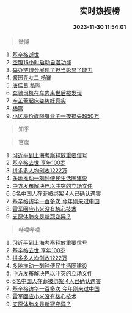 <div align="center"><h2>实时热搜榜</h2><h4>2023-11-30 11:54:01</h4></div>

> 微博  

1. [基辛格逝世](https://s.weibo.com/weibo?q=%23%E5%9F%BA%E8%BE%9B%E6%A0%BC%E9%80%9D%E4%B8%96%23&t=31&band_rank=1&Refer=top)<br />
2. [空腹16小时启动自噬功能](https://s.weibo.com/weibo?q=%E7%A9%BA%E8%85%B916%E5%B0%8F%E6%97%B6%E5%90%AF%E5%8A%A8%E8%87%AA%E5%99%AC%E5%8A%9F%E8%83%BD&t=31&band_rank=2&Refer=top)<br />
3. [举办链博会展现了担当彰显了能力](https://s.weibo.com/weibo?q=%23%E4%B8%BE%E5%8A%9E%E9%93%BE%E5%8D%9A%E4%BC%9A%E5%B1%95%E7%8E%B0%E4%BA%86%E6%8B%85%E5%BD%93%E5%BD%B0%E6%98%BE%E4%BA%86%E8%83%BD%E5%8A%9B%23&t=31&band_rank=3&Refer=top)<br />
4. [酱园弄女二 杨幂](https://s.weibo.com/weibo?q=%E9%85%B1%E5%9B%AD%E5%BC%84%E5%A5%B3%E4%BA%8C%20%E6%9D%A8%E5%B9%82&t=31&band_rank=4&Refer=top)<br />
5. [唐佳良 杨鸣](https://s.weibo.com/weibo?q=%E5%94%90%E4%BD%B3%E8%89%AF%20%E6%9D%A8%E9%B8%A3&t=31&band_rank=5&Refer=top)<br />
6. [奔驰司机在车内离世后被发现](https://s.weibo.com/weibo?q=%23%E5%A5%94%E9%A9%B0%E5%8F%B8%E6%9C%BA%E5%9C%A8%E8%BD%A6%E5%86%85%E7%A6%BB%E4%B8%96%E5%90%8E%E8%A2%AB%E5%8F%91%E7%8E%B0%23&t=31&band_rank=6&Refer=top)<br />
7. [辛芷蕾起床姿势好真实](https://s.weibo.com/weibo?q=%23%E8%BE%9B%E8%8A%B7%E8%95%BE%E8%B5%B7%E5%BA%8A%E5%A7%BF%E5%8A%BF%E5%A5%BD%E7%9C%9F%E5%AE%9E%23&t=31&band_rank=7&Refer=top)<br />
8. [杨鸣](https://s.weibo.com/weibo?q=%E6%9D%A8%E9%B8%A3&t=31&band_rank=8&Refer=top)<br />
9. [小区房价骤降有业主一夜损失超50万](https://s.weibo.com/weibo?q=%23%E5%B0%8F%E5%8C%BA%E6%88%BF%E4%BB%B7%E9%AA%A4%E9%99%8D%E6%9C%89%E4%B8%9A%E4%B8%BB%E4%B8%80%E5%A4%9C%E6%8D%9F%E5%A4%B1%E8%B6%8550%E4%B8%87%23&t=31&band_rank=9&Refer=top)<br />

> 知乎  


> 百度  

1. [习近平到上海考察释放重要信号](https://www.baidu.com/s?wd=%E4%B9%A0%E8%BF%91%E5%B9%B3%E5%88%B0%E4%B8%8A%E6%B5%B7%E8%80%83%E5%AF%9F%E9%87%8A%E6%94%BE%E9%87%8D%E8%A6%81%E4%BF%A1%E5%8F%B7&sa=fyb_news&rsv_dl=fyb_news)<br />
2. [基辛格去世 享年100岁](https://www.baidu.com/s?wd=%E5%9F%BA%E8%BE%9B%E6%A0%BC%E5%8E%BB%E4%B8%96+%E4%BA%AB%E5%B9%B4100%E5%B2%81&sa=fyb_news&rsv_dl=fyb_news)<br />
3. [拼多多人均创收1222万](https://www.baidu.com/s?wd=%E6%8B%BC%E5%A4%9A%E5%A4%9A%E4%BA%BA%E5%9D%87%E5%88%9B%E6%94%B61222%E4%B8%87&sa=fyb_news&rsv_dl=fyb_news)<br />
4. [多地推动一刻钟便民生活圈建设](https://www.baidu.com/s?wd=%E5%A4%9A%E5%9C%B0%E6%8E%A8%E5%8A%A8%E4%B8%80%E5%88%BB%E9%92%9F%E4%BE%BF%E6%B0%91%E7%94%9F%E6%B4%BB%E5%9C%88%E5%BB%BA%E8%AE%BE&sa=fyb_news&rsv_dl=fyb_news)<br />
5. [中方发布解决巴以冲突的立场文件](https://www.baidu.com/s?wd=%E4%B8%AD%E6%96%B9%E5%8F%91%E5%B8%83%E8%A7%A3%E5%86%B3%E5%B7%B4%E4%BB%A5%E5%86%B2%E7%AA%81%E7%9A%84%E7%AB%8B%E5%9C%BA%E6%96%87%E4%BB%B6&sa=fyb_news&rsv_dl=fyb_news)<br />
6. [6名中国人在菲被绑架 4人已确认遇害](https://www.baidu.com/s?wd=6%E5%90%8D%E4%B8%AD%E5%9B%BD%E4%BA%BA%E5%9C%A8%E8%8F%B2%E8%A2%AB%E7%BB%91%E6%9E%B6+4%E4%BA%BA%E5%B7%B2%E7%A1%AE%E8%AE%A4%E9%81%87%E5%AE%B3&sa=fyb_news&rsv_dl=fyb_news)<br />
7. [基辛格访华一百多次 今年刚来过中国](https://www.baidu.com/s?wd=%E5%9F%BA%E8%BE%9B%E6%A0%BC%E8%AE%BF%E5%8D%8E%E4%B8%80%E7%99%BE%E5%A4%9A%E6%AC%A1+%E4%BB%8A%E5%B9%B4%E5%88%9A%E6%9D%A5%E8%BF%87%E4%B8%AD%E5%9B%BD&sa=fyb_news&rsv_dl=fyb_news)<br />
8. [雷军回应小米没有核心技术](https://www.baidu.com/s?wd=%E9%9B%B7%E5%86%9B%E5%9B%9E%E5%BA%94%E5%B0%8F%E7%B1%B3%E6%B2%A1%E6%9C%89%E6%A0%B8%E5%BF%83%E6%8A%80%E6%9C%AF&sa=fyb_news&rsv_dl=fyb_news)<br />
9. [支原体肺炎是新冠变异？](https://www.baidu.com/s?wd=%E6%94%AF%E5%8E%9F%E4%BD%93%E8%82%BA%E7%82%8E%E6%98%AF%E6%96%B0%E5%86%A0%E5%8F%98%E5%BC%82%EF%BC%9F&sa=fyb_news&rsv_dl=fyb_news)<br />

> 哔哩哔哩  

1. [习近平到上海考察释放重要信号](https://www.baidu.com/s?wd=%E4%B9%A0%E8%BF%91%E5%B9%B3%E5%88%B0%E4%B8%8A%E6%B5%B7%E8%80%83%E5%AF%9F%E9%87%8A%E6%94%BE%E9%87%8D%E8%A6%81%E4%BF%A1%E5%8F%B7&sa=fyb_news&rsv_dl=fyb_news)<br />
2. [基辛格去世 享年100岁](https://www.baidu.com/s?wd=%E5%9F%BA%E8%BE%9B%E6%A0%BC%E5%8E%BB%E4%B8%96+%E4%BA%AB%E5%B9%B4100%E5%B2%81&sa=fyb_news&rsv_dl=fyb_news)<br />
3. [拼多多人均创收1222万](https://www.baidu.com/s?wd=%E6%8B%BC%E5%A4%9A%E5%A4%9A%E4%BA%BA%E5%9D%87%E5%88%9B%E6%94%B61222%E4%B8%87&sa=fyb_news&rsv_dl=fyb_news)<br />
4. [多地推动一刻钟便民生活圈建设](https://www.baidu.com/s?wd=%E5%A4%9A%E5%9C%B0%E6%8E%A8%E5%8A%A8%E4%B8%80%E5%88%BB%E9%92%9F%E4%BE%BF%E6%B0%91%E7%94%9F%E6%B4%BB%E5%9C%88%E5%BB%BA%E8%AE%BE&sa=fyb_news&rsv_dl=fyb_news)<br />
5. [中方发布解决巴以冲突的立场文件](https://www.baidu.com/s?wd=%E4%B8%AD%E6%96%B9%E5%8F%91%E5%B8%83%E8%A7%A3%E5%86%B3%E5%B7%B4%E4%BB%A5%E5%86%B2%E7%AA%81%E7%9A%84%E7%AB%8B%E5%9C%BA%E6%96%87%E4%BB%B6&sa=fyb_news&rsv_dl=fyb_news)<br />
6. [6名中国人在菲被绑架 4人已确认遇害](https://www.baidu.com/s?wd=6%E5%90%8D%E4%B8%AD%E5%9B%BD%E4%BA%BA%E5%9C%A8%E8%8F%B2%E8%A2%AB%E7%BB%91%E6%9E%B6+4%E4%BA%BA%E5%B7%B2%E7%A1%AE%E8%AE%A4%E9%81%87%E5%AE%B3&sa=fyb_news&rsv_dl=fyb_news)<br />
7. [基辛格访华一百多次 今年刚来过中国](https://www.baidu.com/s?wd=%E5%9F%BA%E8%BE%9B%E6%A0%BC%E8%AE%BF%E5%8D%8E%E4%B8%80%E7%99%BE%E5%A4%9A%E6%AC%A1+%E4%BB%8A%E5%B9%B4%E5%88%9A%E6%9D%A5%E8%BF%87%E4%B8%AD%E5%9B%BD&sa=fyb_news&rsv_dl=fyb_news)<br />
8. [雷军回应小米没有核心技术](https://www.baidu.com/s?wd=%E9%9B%B7%E5%86%9B%E5%9B%9E%E5%BA%94%E5%B0%8F%E7%B1%B3%E6%B2%A1%E6%9C%89%E6%A0%B8%E5%BF%83%E6%8A%80%E6%9C%AF&sa=fyb_news&rsv_dl=fyb_news)<br />
9. [支原体肺炎是新冠变异？](https://www.baidu.com/s?wd=%E6%94%AF%E5%8E%9F%E4%BD%93%E8%82%BA%E7%82%8E%E6%98%AF%E6%96%B0%E5%86%A0%E5%8F%98%E5%BC%82%EF%BC%9F&sa=fyb_news&rsv_dl=fyb_news)<br />
